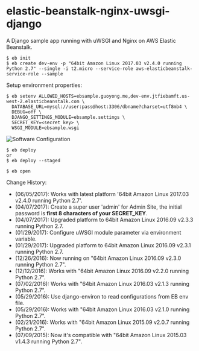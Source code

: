 elastic-beanstalk-nginx-uwsgi-django
====================================

A Django sample app running with uWSGI and Nginx on AWS Elastic Beanstalk.


```
$ eb init
$ eb create dev-env -p "64bit Amazon Linux 2017.03 v2.4.0 running Python 2.7" --single -i t2.micro --service-role aws-elasticbeanstalk-service-role --sample 
```

Setup environment properties:

```
$ eb setenv ALLOWED_HOSTS=ebsample.guoyong.me,dev-env.jtfiebamft.us-west-2.elasticbeanstalk.com \
  DATABASE_URL=mysql://user:pass@host:3306/dbname?charset=utf8mb4 \
  DEBUG=off \
  DJANGO_SETTINGS_MODULE=ebsample.settings \
  SECRET_KEY=<secret key> \
  WSGI_MODULE=ebsample.wsgi 
```

![Software Configuration](https://raw.githubusercontent.com/wolfg1969/elastic-beanstalk-nginx-uwsgi-django/master/static/images/Software%20Configuration.png)

```
$ eb deploy
or 
$ eb deploy --staged

$ eb open
```

Change History:

* (06/05/2017): Works with latest platform '64bit Amazon Linux 2017.03 v2.4.0 running Python 2.7'. 
* (04/07/2017): Create a super user 'admin' for Admin Site, the initial password is **first 8 characters of your SECRET_KEY**. 
* (04/07/2017): Upgraded platform to 64bit Amazon Linux 2016.09 v2.3.3 running Python 2.7. 
* (01/29/2017): Configure uWSGI module parameter via environment variable.
* (01/29/2017): Upgraded platform to 64bit Amazon Linux 2016.09 v2.3.1 running Python 2.7.
* (12/26/2016): Now running on "64bit Amazon Linux 2016.09 v2.3.0 running Python 2.7".
* (12/12/2016): Works with "64bit Amazon Linux 2016.09 v2.2.0 running Python 2.7".
* (07/02/2016): Works with "64bit Amazon Linux 2016.03 v2.1.3 running Python 2.7".
* (05/29/2016): Use django-environ to read configurations from EB env file.
* (05/29/2016): Works with "64bit Amazon Linux 2016.03 v2.1.0 running Python 2.7".
* (02/21/2016): Works with "64bit Amazon Linux 2015.09 v2.0.7 running Python 2.7".
* (07/09/2015): Now it's compatible with "64bit Amazon Linux 2015.03 v1.4.3 running Python 2.7".
